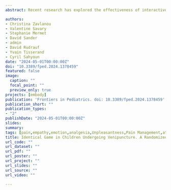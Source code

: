 ```yaml
---
abstract: Recent research has explored the effectiveness of interactive virtual experiences in managing pain and anxiety in children during routine medical procedures, compared to conventional care methods. However, the influence of the specific technology used as an interface, 3-dimensions (D) immersive virtual reality (VR) versus 2D touch screens, during pediatric venipuncture, remains unexamined. This study aimed to determine if immersive VR is more effective than a tablet in reducing pain and anxiety during short procedures. An interactive game was designed by clinicians and psychologists, expert in pain theory, hypnosis, and procedural pain and anxiety relief, and was tailored for both VR and tablet use. Fifty patients were randomly assigned to either the Tablet or VR group. The primary outcome measures were pain and anxiety levels during the procedure. Secondary outcome measures included the need for physical restraint, duration of the procedure, enjoyment levels, and satisfaction ratings from both parents and nurses. Results showed low pain and anxiety levels in both groups. Physical restraint was infrequently used, procedures were brief, and high satisfaction levels were reported by patients, parents, and nurses. The study suggests that the type of technology used as a support for the game has a minimal effect on the child's experience, with both groups reporting low pain and anxiety levels, minimal physical restraint, and high enjoyment. Despite immersive VR's technological advancements, this study underscores the value of traditional tablets with well-designed interactive games in enhancing children’s wellbeing during medical procedures.

authors:
- Christina Zavlanou
- Valentine Savary
- Stephanie Mermet
- David Sander
- admin
- David Rudrauf
- Yvain Tisserand
- Cyril Sahyoun
date: "2024-05-01T00:00:00Z"
doi: "10.3389/fped.2024.1378459"
featured: false
image: 
  caption: ""
  focal_point: ""
  preview_only: true
projects: [embody]
publication: 'Frontiers in Pediatrics. doi: 10.3389/fped.2024.1378459'
publication_short: ""
publication_types:
- "2"
publishDate: "2024-05-01T00:00:00Z"
slides: 
summary:
tags: [pain,empathy,emotion,analgesia,Unpleasantness,Pain Management,attention,cognitive control,Virtual Reality, Tablet, Pediatrics, Venipuncture, Anxiety, distraction, Procedural comfort]
title: Identical Game in Children Undergoing Venipuncture. A Randomized Clinical Trial
url_code: ""
url_dataset: ""
url_pdf: ""
url_poster: ""
url_project: ""
url_slides: ""
url_source: ""
url_video: ""

---
```

